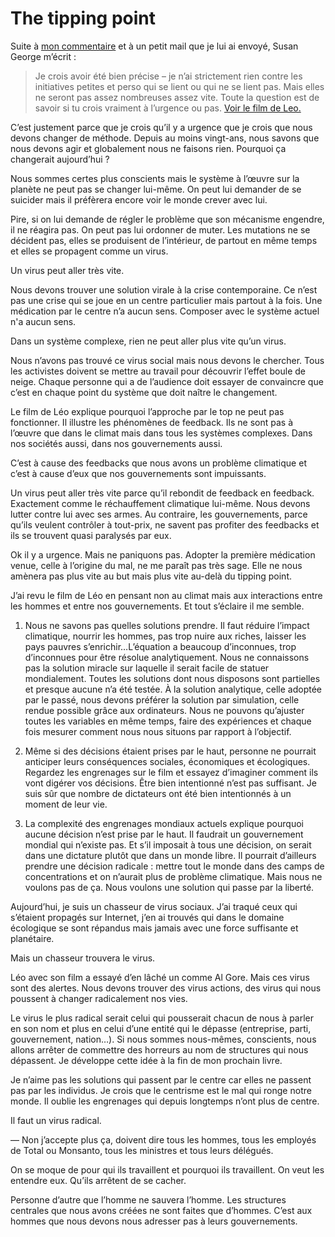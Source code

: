 # The tipping point

Suite à [mon commentaire](http://blog.tcrouzet.com/2008/11/17/we-must-think-big/) et à un petit mail que je lui ai envoyé, Susan George m’écrit :

> Je crois avoir été bien précise – je n’ai strictement rien contre les initiatives petites et perso qui se lient ou qui ne se lient pas. Mais elles ne seront pas assez nombreuses assez vite. Toute la question est de savoir si tu crois vraiment à l’urgence ou pas. [Voir le film de Leo.](http://www.wakeupfreakout.org)

C’est justement parce que je crois qu’il y a urgence que je crois que nous devons changer de méthode. Depuis au moins vingt-ans, nous savons que nous devons agir et globalement nous ne faisons rien. Pourquoi ça changerait aujourd’hui ?

Nous sommes certes plus conscients mais le système à l’œuvre sur la planète ne peut pas se changer lui-même. On peut lui demander de se suicider mais il préfèrera encore voir le monde crever avec lui.

Pire, si on lui demande de régler le problème que son mécanisme engendre, il ne réagira pas. On peut pas lui ordonner de muter. Les mutations ne se décident pas, elles se produisent de l’intérieur, de partout en même temps et elles se propagent comme un virus.

Un virus peut aller très vite.

Nous devons trouver une solution virale à la crise contemporaine. Ce n’est pas une crise qui se joue en un centre particulier mais partout à la fois. Une médication par le centre n’a aucun sens. Composer avec le système actuel n'a aucun sens.

Dans un système complexe, rien ne peut aller plus vite qu’un virus.

Nous n’avons pas trouvé ce virus social mais nous devons le chercher. Tous les activistes doivent se mettre au travail pour découvrir l’effet boule de neige. Chaque personne qui a de l’audience doit essayer de convaincre que c’est en chaque point du système que doit naître le changement.

Le film de Léo explique pourquoi l’approche par le top ne peut pas fonctionner. Il illustre les phénomènes de feedback. Ils ne sont pas à l’œuvre que dans le climat mais dans tous les systèmes complexes. Dans nos sociétés aussi, dans nos gouvernements aussi.

C’est à cause des feedbacks que nous avons un problème climatique et c’est à cause d’eux que nos gouvernements sont impuissants.

Un virus peut aller très vite parce qu’il rebondit de feedback en feedback. Exactement comme le réchauffement climatique lui-même. Nous devons lutter contre lui avec ses armes. Au contraire, les gouvernements, parce qu’ils veulent contrôler à tout-prix, ne savent pas profiter des feedbacks et ils se trouvent quasi paralysés par eux.

Ok il y a urgence. Mais ne paniquons pas. Adopter la première médication venue, celle à l’origine du mal, ne me paraît pas très sage. Elle ne nous amènera pas plus vite au but mais plus vite au-delà du tipping point.

J’ai revu le film de Léo en pensant non au climat mais aux interactions entre les hommes et entre nos gouvernements. Et tout s’éclaire il me semble.

1. Nous ne savons pas quelles solutions prendre. Il faut réduire l’impact climatique, nourrir les hommes, pas trop nuire aux riches, laisser les pays pauvres s’enrichir…L’équation a beaucoup d’inconnues, trop d’inconnues pour être résolue analytiquement. Nous ne connaissons pas la solution miracle sur laquelle il serait facile de statuer mondialement. Toutes les solutions dont nous disposons sont partielles et presque aucune n’a été testée. À la solution analytique, celle adoptée par le passé, nous devons préférer la solution par simulation, celle rendue possible grâce aux ordinateurs. Nous ne pouvons qu’ajuster toutes les variables en même temps, faire des expériences et chaque fois mesurer comment nous nous situons par rapport à l’objectif.

2. Même si des décisions étaient prises par le haut, personne ne pourrait anticiper leurs conséquences sociales, économiques et écologiques. Regardez les engrenages sur le film et essayez d’imaginer comment ils vont digérer vos décisions. Être bien intentionné n’est pas suffisant. Je suis sûr que nombre de dictateurs ont été bien intentionnés à un moment de leur vie.

3. La complexité des engrenages mondiaux actuels explique pourquoi aucune décision n’est prise par le haut. Il faudrait un gouvernement mondial qui n’existe pas. Et s’il imposait à tous une décision, on serait dans une dictature plutôt que dans un monde libre. Il pourrait d’ailleurs prendre une décision radicale : mettre tout le monde dans des camps de concentrations et on n’aurait plus de problème climatique. Mais nous ne voulons pas de ça. Nous voulons une solution qui passe par la liberté.

Aujourd’hui, je suis un chasseur de virus sociaux. J’ai traqué ceux qui s’étaient propagés sur Internet, j’en ai trouvés qui dans le domaine écologique se sont répandus mais jamais avec une force suffisante et planétaire.

Mais un chasseur trouvera le virus.

Léo avec son film a essayé d’en lâché un comme Al Gore. Mais ces virus sont des alertes. Nous devons trouver des virus actions, des virus qui nous poussent à changer radicalement nos vies.

Le virus le plus radical serait celui qui pousserait chacun de nous à parler en son nom et plus en celui d’une entité qui le dépasse (entreprise, parti, gouvernement, nation…). Si nous sommes nous-mêmes, conscients, nous allons arrêter de commettre des horreurs au nom de structures qui nous dépassent. Je développe cette idée à la fin de mon prochain livre.

Je n’aime pas les solutions qui passent par le centre car elles ne passent pas par les individus. Je crois que le centrisme est le mal qui ronge notre monde. Il oublie les engrenages qui depuis longtemps n’ont plus de centre.

Il faut un virus radical.

— Non j’accepte plus ça, doivent dire tous les hommes, tous les employés de Total ou Monsanto, tous les ministres et tous leurs délégués.

On se moque de pour qui ils travaillent et pourquoi ils travaillent. On veut les entendre eux. Qu’ils arrêtent de se cacher.

Personne d’autre que l’homme ne sauvera l’homme. Les structures centrales que nous avons créées ne sont faites que d’hommes. C’est aux hommes que nous devons nous adresser pas à leurs gouvernements.